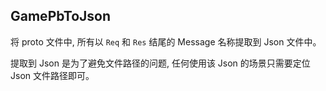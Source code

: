 ## GamePbToJson

将 proto 文件中, 所有以 `Req` 和 `Res` 结尾的 Message 名称提取到 Json 文件中。

提取到 Json 是为了避免文件路径的问题, 任何使用该 Json 的场景只需要定位 Json 文件路径即可。